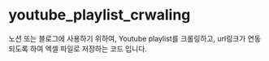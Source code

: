 # youtube_playlist_crwaling
노션 또는 블로그에 사용하기 위하여, Youtube playlist를 크롤링하고, url링크가 연동되도록 하여 엑셀 파일로 저장하는 코드 입니다.   
